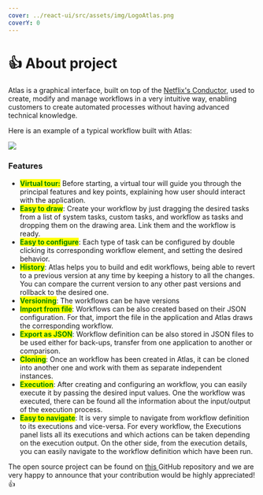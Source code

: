 ```yaml
---
cover: ../react-ui/src/assets/img/LogoAtlas.png
coverY: 0
---
```


# 👍 About project

Atlas is a graphical interface, built on top of the [Netflix's Conductor](https://netflix.github.io/conductor/), used to create, modify and manage workflows in a very intuitive way, enabling customers to create automated processes without having advanced technical knowledge.

Here is an example of a typical workflow built with Atlas:

![](.gitbook/assets/wf\_example.png)

### Features

* <mark style="color:green;">**Virtual tour:**</mark> Before starting, a virtual tour will guide you through the principal features and key points, explaining how user should interact with the application.&#x20;
* <mark style="color:green;">**Easy to draw**</mark>: Create your workflow by just dragging the desired tasks from a list of system tasks, custom tasks, and workflow as tasks and dropping them on the drawing area. Link them and the workflow is ready.
* <mark style="color:green;">**Easy to configure**</mark>: Each type of task can be configured by double clicking its corresponding workflow element, and setting the desired behavior.&#x20;
* <mark style="color:green;">**History**</mark>: Atlas helps you to build and edit workflows, being able to revert to a previous version at any time by keeping a history to all the changes. You can compare the current version to any other past versions and rollback to the desired one.
* <mark style="color:green;">**Versioning**</mark>: The workflows can be have versions
* <mark style="color:green;">**Import from file**</mark>: Workflows can be also created based on their JSON configuration. For that, import the file in the application and Atlas draws the corresponding workflow.&#x20;
* <mark style="color:green;">**Export as JSON**</mark>: Workflow definition can be also stored in JSON files to be used either for back-ups, transfer from one application to another or comparison.&#x20;
* <mark style="color:green;">**Cloning**</mark>: Once an workflow has been created in Atlas, it can be cloned into another one and work with them as separate independent instances.
* <mark style="color:green;">**Execution**</mark>: After creating and configuring an workflow, you can easily execute it by passing the desired input values. One the workflow was executed, there can be found all the information about the input/output of the execution process.&#x20;
* <mark style="color:green;">**Easy to navigate**</mark>: It is very simple to navigate from workflow definition to its executions and vice-versa. For every workflow, the Executions panel lists all its executions and which actions can be taken depending on the execution output. On the other side, from the execution details, you can easily navigate to the workflow definition which have been run.

The open source project can be found on [this ](https://github.com/osstotalsoft/atlas)GitHub repository and we are very happy to announce that your contribution would be highly appreciated!  :thumbsup:
